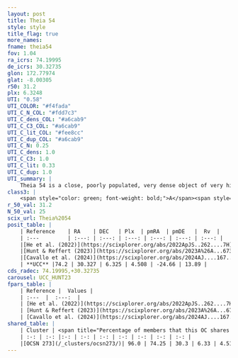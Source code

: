 ```yaml
---
layout: post
title: Theia 54
style: style
title_flag: true
more_names: 
fname: theia54
fov: 1.04
ra_icrs: 74.19995
de_icrs: 30.32735
glon: 172.77974
glat: -8.00305
r50: 31.2
plx: 6.3248
UTI: "0.58"
UTI_COLOR: "#f4fada"
UTI_C_N_COL: "#fdd7c3"
UTI_C_dens_COL: "#a6cab9"
UTI_C_C3_COL: "#a6cab9"
UTI_C_lit_COL: "#fee8cc"
UTI_C_dup_COL: "#a6cab9"
UTI_C_N: 0.25
UTI_C_dens: 1.0
UTI_C_C3: 1.0
UTI_C_lit: 0.33
UTI_C_dup: 1.0
UTI_summary: |
    Theia 54 is a close, poorly populated, very dense object of very high C3 quality. It was recently reported in the literature. This object shares a large percentage of members with a later reported entry.
class3: |
    <span style="color: green; font-weight: bold;">A</span><span style="color: green; font-weight: bold;">A</span>
r_50_val: 31.2
N_50_val: 25
scix_url: Theia%2054
posit_table: |
    | Reference    | RA    | DEC   | Plx  | pmRA  | pmDE   |  Rv  |
    | :---         | :---: | :---: | :---: | :---: | :---: | :---: |
    |[He et al. (2022)](https://scixplorer.org/abs/2022ApJS..262....7H) | 74.871 | 29.925 | 6.376 | 4.139 | -25.168 | -- |
    |[Hunt & Reffert (2023)](https://scixplorer.org/abs/2023A%26A...673A.114H) | 73.999 | 30.416 | 6.357 | 4.403 | -25.133 | 17.369 |
    |[Cavallo et al. (2024)](https://scixplorer.org/abs/2024AJ....167...12C) | 75.489 | 30.105 | 6.359 | -- | -- | -- |
    | **UCC** |74.2 | 30.327 | 6.325 | 4.508 | -24.66 | 13.89 | 
cds_radec: 74.19995,+30.32735
carousel: UCC_HUNT23
fpars_table: |
    | Reference |  Values |
    | :---  |  :---:  |
    | [He et al. (2022)](https://scixplorer.org/abs/2022ApJS..262....7H) | `A0=0.3, logAge=6.75` |
    | [Hunt & Reffert (2023)](https://scixplorer.org/abs/2023A%26A...673A.114H) | `AV50=0.425, diffAV50=1.102, MOD50=5.921, logAge50=6.613` |
    | [Cavallo et al. (2024)](https://scixplorer.org/abs/2024AJ....167...12C) | `AV50=1.08, dMod50=5.84, logAge50=7.12, [Fe/H]50=0.18` |
shared_table: |
    | Cluster | <span title="Percentage of members that this OC shares with the ones listed">%</span>   | RA   | DEC   | Plx   | pmRA  | pmDE  | Rv | UTI |
    | :-: | :-: |:-: | :-: | :-: | :-: | :-: | :-: | :-: |
    |[OCSN 273](/_clusters/ocsn273/)| 96.0 | 74.25 | 30.3 | 6.33 | 4.51 | -24.7 | 13.89 |0.08 |
---
```

